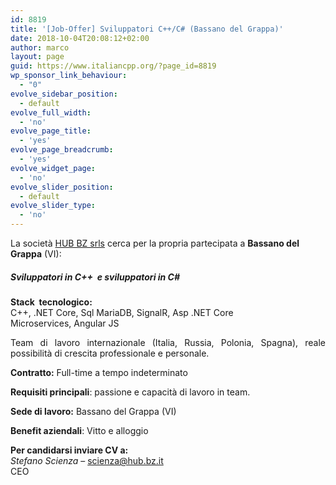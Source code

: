 ```yaml
---
id: 8819
title: '[Job-Offer] Sviluppatori C++/C# (Bassano del Grappa)'
date: 2018-10-04T20:08:12+02:00
author: marco
layout: page
guid: https://www.italiancpp.org/?page_id=8819
wp_sponsor_link_behaviour:
  - "0"
evolve_sidebar_position:
  - default
evolve_full_width:
  - 'no'
evolve_page_title:
  - 'yes'
evolve_page_breadcrumb:
  - 'yes'
evolve_widget_page:
  - 'no'
evolve_slider_position:
  - default
evolve_slider_type:
  - 'no'
---
```

La società [HUB BZ srls](http://hub.bz.it) cerca per la propria partecipata a **Bassano del Grappa** (VI):

##### **Sviluppatori in C++  e sviluppatori in C#**

**Stack  tecnologico:**  
C++, .NET Core, Sql MariaDB, SignalR, Asp .NET Core  
Microservices, Angular JS

<p style="text-align: justify;">
  Team di lavoro internazionale (Italia, Russia, Polonia, Spagna), reale possibilità di crescita professionale e personale.
</p>

**Contratto:** Full-time a tempo indeterminato

**Requisiti principali**: passione e capacità di lavoro in team.

**Sede di lavoro:** Bassano del Grappa (VI)

**Benefit aziendali**: Vitto e alloggio

**Per candidarsi inviare CV a:**  
_Stefano Scienza_ &#8211; <a href="mailto:scienza@hub.bz.it" target="_blank" rel="noopener noreferrer">scienza@hub.bz.it</a>  
CEO